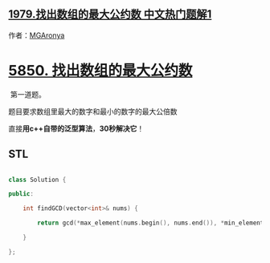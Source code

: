 ## [1979.找出数组的最大公约数 中文热门题解1](https://leetcode.cn/problems/find-greatest-common-divisor-of-array/solutions/100000/5850-zhao-chu-shu-zu-de-zui-da-gong-yue-rchib)

作者：[MGAronya](https://leetcode.cn/u/MGAronya)
# [5850. 找出数组的最大公约数](https://leetcode-cn.com/problems/find-greatest-common-divisor-of-array/)

​	第一道题。

题目要求数组里最大的数字和最小的数字的最大公倍数

直接**用c++自带的泛型算法**，**30秒解决它**！

## STL

```c++
class Solution {
public:
    int findGCD(vector<int>& nums) {
        return gcd(*max_element(nums.begin(), nums.end()), *min_element(nums.begin(), nums.end()));
    }
};
```